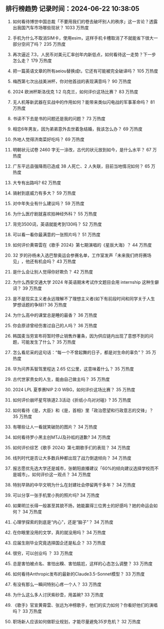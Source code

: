 
## 排行榜趋势 记录时间：2024-06-22 10:38:05
  
  1. 如何看待博世中国总裁「不要用我们的卷去破坏别人的秩序」这一言论？透露出我国汽车市场哪些现状？ 1033 万热度
    
  2. 手机为什么不取消SIM卡，使用esim，这样手机卡槽取消了不就能省下很大一部分空间了吗？ 235 万热度
    
  3. 再次逼近 7.3，人民币对美元汇率创年内新低点，如何看待这一走势？下一步怎么走？ 179 万热度
    
  4. 把一篇英语文章的所有aeiou替换成t，它还有可能被完全破译吗？ 105 万热度
    
  5. 梅西第七次出战美洲杯，你对他首战的表现满意吗？ 90 万热度
    
  6. 2024 欧洲杯斯洛伐克 1:2 乌克兰，如何评价这场比赛？ 83 万热度
    
  7. 无人机等新武器在实战中的作用如何？能带来类似闪电战的军事革命吗？ 81 万热度
    
  8. 书读不下去是书的问题还是我的问题？ 73 万热度
    
  9. 相恋6年男友，因为弟弟意外去世着急结婚，我该怎么办？ 69 万热度
    
  10. 外地人觉得济南菜好吃吗？ 69 万热度
    
  11. 明朝状元试卷 2460 字无一涂改，古代的状元放到如今，是什么水平？ 67 万热度
    
  12. 广东平远县强降雨已造成 38 人死亡、2 人失联，目前当地情况如何？ 65 万热度
    
  13. 大专有出路吗? 62 万热度
    
  14. 骑射到底威力有多大？ 59 万热度
    
  15. 对中年失业有什么建议吗？ 59 万热度
    
  16. 为什么医疗剧就喜欢拍神经外科？ 55 万热度
    
  17. 背完3500词，英语就能考到130吗？ 52 万热度
    
  18. 可以看一看你最满意的一张照片吗？ 51 万热度
    
  19. 如何评价黄霄雲在《歌手 2024》第七期演唱的《星辰大海》？ 44 万热度
    
  20. 32 岁的孙杨未入选巴黎奥运会参赛名单，工作室发声「未来我们终将赛场见」 ​​​，他还有机会吗？ 43 万热度
    
  21. 是什么会让别人觉得你好欺负？ 42 万热度
    
  22. 为什么西安交通大学 2024 年英语期末考试作文题目会用 internship 这种生僻词？ 39 万热度
    
  23. 是不是现实主义者永远理解不了理想主义者(如下有前段时间和同学关于人生梦想话题的争辩)? 36 万热度
    
  24. 为什么高中的课堂总是睡的最香？ 36 万热度
    
  25. 你会原谅曾经伤害过自己的人吗？ 36 万热度
    
  26. 韩国麦当劳宣布将暂时停止销售炸薯条，因为供应链内出现了意想不到的问题，可能发生了什么？ 35 万热度
    
  27. 怎么看尼采的这句话：“每一个不曾起舞的日子，都是对生命的辜负”？ 35 万热度
    
  28. 华为问界系智驾里程达 2.65 亿公里，这意味着什么？ 35 万热度
    
  29. 古代世家贵女的人生，能由自己做主吗？ 35 万热度
    
  30. 2024 LPL 夏季赛NIP 2:0 WBG，如何评价这场比赛？ 35 万热度
    
  31. 如何评价崩坏星穹铁道2.3活动《折纸小鸟对对碰》? 35 万热度
    
  32. 如何看待《是，大臣》和《是，首相》里「政治愿望和行政意志的交锋」？ 35 万热度
    
  33. 有哪些让人一看就笑破防的图片？ 34 万热度
    
  34. 如何看待罗小黑主创MTJJ及孙呱的道歉? 34 万热度
    
  35. 如何评价综艺《歌手 2024》第七期歌手们的表现？ 34 万热度
    
  36. 线列时代是否让大多数兵种都出现了战力倒退倾向？ 34 万热度
    
  37. 报志愿优先选大学还是城市，张朝阳直播建议「60%的倾向建议选择学校而不是城市」，如何评价这一观点？ 34 万热度
    
  38. 特别早熟的中华文明为什么在封建社会停留两千多年？ 34 万热度
    
  39. 可以分享一张手机里小狗的照片吗? 34 万热度
    
  40. 如果明兰长得一般甚至其貌不扬，她能赢得三位男士的好感吗？她的命运会如何？ 34 万热度
    
  41. 心理学探索的到底是“内心”，还是“脑子”？ 34 万热度
    
  42. 在你眼里没用的文学，真的就没用吗？ 34 万热度
    
  43. 应届生刚毕业究竟选择国企还是私企？ 33 万热度
    
  44. 很穷，可以创业吗 ？ 33 万热度
    
  45. 总是害怕被点名、害怕出糗、害怕尴尬，这样的心态怎么调整？ 33 万热度
    
  46. 如何看待Anthropic发布的最新的Claude3.5-Sonnet模型？ 33 万热度
    
  47. 有没有那么一瞬间特别心疼一个人？ 33 万热度
    
  48. 为什么这么多人讨厌紫砂壶，用盖碗? 33 万热度
    
  49. 《歌手》官宣黄霄雲、张远为冲榜歌手，他们的实力如何？你看好他们的演唱吗？ 33 万热度
    
  50. 职场新人应该如何做职业规划，才能尽量避免35岁危机？ 32 万热度
    